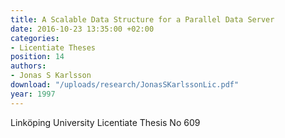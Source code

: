 ```yaml
---
title: A Scalable Data Structure for a Parallel Data Server
date: 2016-10-23 13:35:00 +02:00
categories:
- Licentiate Theses
position: 14
authors:
- Jonas S Karlsson
download: "/uploads/research/JonasSKarlssonLic.pdf"
year: 1997
---
```


Linköping University Licentiate Thesis No 609
